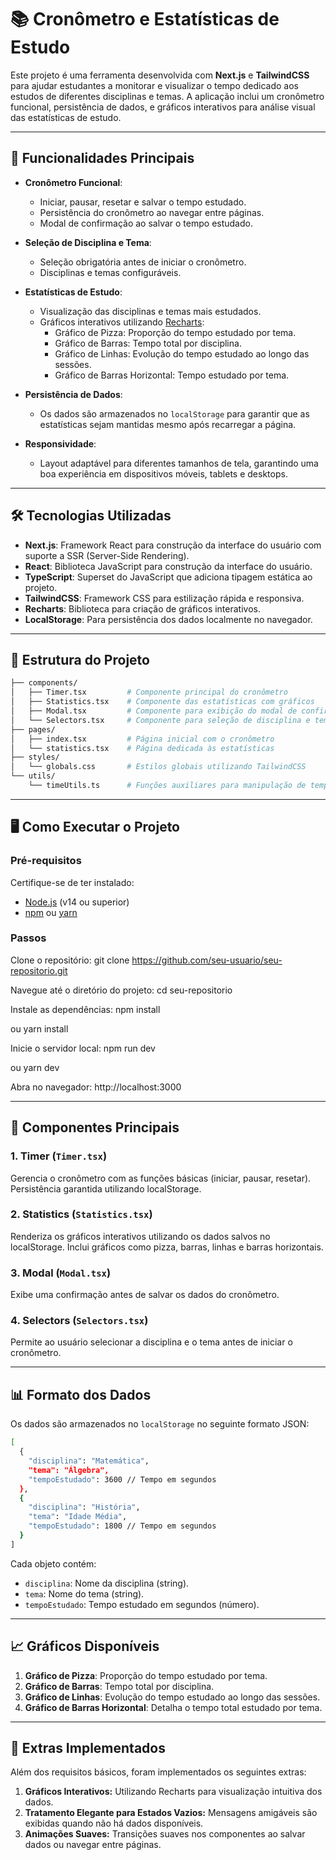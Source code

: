 # 📚 Cronômetro e Estatísticas de Estudo

Este projeto é uma ferramenta desenvolvida com **Next.js** e **TailwindCSS** para ajudar estudantes a monitorar e visualizar o tempo dedicado aos estudos de diferentes disciplinas e temas. A aplicação inclui um cronômetro funcional, persistência de dados, e gráficos interativos para análise visual das estatísticas de estudo.

---

## 📝 Funcionalidades Principais

- **Cronômetro Funcional**:
  - Iniciar, pausar, resetar e salvar o tempo estudado.
  - Persistência do cronômetro ao navegar entre páginas.
  - Modal de confirmação ao salvar o tempo estudado.

- **Seleção de Disciplina e Tema**:
  - Seleção obrigatória antes de iniciar o cronômetro.
  - Disciplinas e temas configuráveis.

- **Estatísticas de Estudo**:
  - Visualização das disciplinas e temas mais estudados.
  - Gráficos interativos utilizando [Recharts](https://recharts.org/en-US/):
    - Gráfico de Pizza: Proporção do tempo estudado por tema.
    - Gráfico de Barras: Tempo total por disciplina.
    - Gráfico de Linhas: Evolução do tempo estudado ao longo das sessões.
    - Gráfico de Barras Horizontal: Tempo estudado por tema.

- **Persistência de Dados**:
  - Os dados são armazenados no `localStorage` para garantir que as estatísticas sejam mantidas mesmo após recarregar a página.

- **Responsividade**:
  - Layout adaptável para diferentes tamanhos de tela, garantindo uma boa experiência em dispositivos móveis, tablets e desktops.

---

## 🛠️ Tecnologias Utilizadas

- **Next.js**: Framework React para construção da interface do usuário com suporte a SSR (Server-Side Rendering).
- **React**: Biblioteca JavaScript para construção da interface do usuário.
- **TypeScript**: Superset do JavaScript que adiciona tipagem estática ao projeto.
- **TailwindCSS**: Framework CSS para estilização rápida e responsiva.
- **Recharts**: Biblioteca para criação de gráficos interativos.
- **LocalStorage**: Para persistência dos dados localmente no navegador.

---

## 📂 Estrutura do Projeto
```sh src/
├── components/
│   ├── Timer.tsx         # Componente principal do cronômetro
│   ├── Statistics.tsx    # Componente das estatísticas com gráficos
│   ├── Modal.tsx         # Componente para exibição do modal de confirmação
│   └── Selectors.tsx     # Componente para seleção de disciplina e tema
├── pages/
│   ├── index.tsx         # Página inicial com o cronômetro
│   └── statistics.tsx    # Página dedicada às estatísticas
├── styles/
│   └── globals.css       # Estilos globais utilizando TailwindCSS
└── utils/
    └── timeUtils.ts      # Funções auxiliares para manipulação de tempo

```

---

## 🖥️ Como Executar o Projeto

### Pré-requisitos

Certifique-se de ter instalado:

- [Node.js](https://nodejs.org/) (v14 ou superior)
- [npm](https://www.npmjs.com/) ou [yarn](https://yarnpkg.com/)

### Passos

Clone o repositório:
git clone https://github.com/seu-usuario/seu-repositorio.git

Navegue até o diretório do projeto:
cd seu-repositorio

Instale as dependências:
npm install

ou
yarn install

Inicie o servidor local:
npm run dev

ou
yarn dev

Abra no navegador:
http://localhost:3000

---

## 🎨 Componentes Principais

### 1. Timer (`Timer.tsx`)
Gerencia o cronômetro com as funções básicas (iniciar, pausar, resetar).
Persistência garantida utilizando localStorage.

### 2. Statistics (`Statistics.tsx`)
Renderiza os gráficos interativos utilizando os dados salvos no localStorage.
Inclui gráficos como pizza, barras, linhas e barras horizontais.

### 3. Modal (`Modal.tsx`)
Exibe uma confirmação antes de salvar os dados do cronômetro.

### 4. Selectors (`Selectors.tsx`)
Permite ao usuário selecionar a disciplina e o tema antes de iniciar o cronômetro.


---

## 📊 Formato dos Dados

Os dados são armazenados no `localStorage` no seguinte formato JSON:
```sh 
[
  {
    "disciplina": "Matemática",
    "tema": "Álgebra",
    "tempoEstudado": 3600 // Tempo em segundos
  },
  {
    "disciplina": "História",
    "tema": "Idade Média",
    "tempoEstudado": 1800 // Tempo em segundos
  }
]
```


Cada objeto contém:
- `disciplina`: Nome da disciplina (string).
- `tema`: Nome do tema (string).
- `tempoEstudado`: Tempo estudado em segundos (número).

---

## 📈 Gráficos Disponíveis

1. **Gráfico de Pizza**: Proporção do tempo estudado por tema.
2. **Gráfico de Barras**: Tempo total por disciplina.
3. **Gráfico de Linhas**: Evolução do tempo estudado ao longo das sessões.
4. **Gráfico de Barras Horizontal**: Detalha o tempo total estudado por tema.

---

## 🌟 Extras Implementados

Além dos requisitos básicos, foram implementados os seguintes extras:

1. **Gráficos Interativos:** Utilizando Recharts para visualização intuitiva dos dados.
2. **Tratamento Elegante para Estados Vazios:** Mensagens amigáveis são exibidas quando não há dados disponíveis.
3. **Animações Suaves:** Transições suaves nos componentes ao salvar dados ou navegar entre páginas.